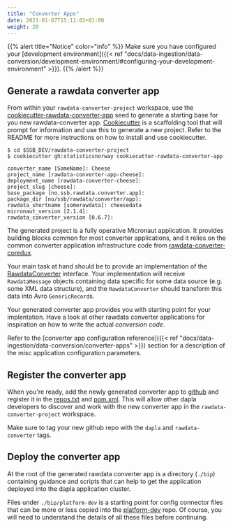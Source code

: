 ```yaml
---
title: "Converter Apps"
date: 2021-01-07T15:11:03+01:00
weight: 20
---
```


{{% alert title="Notice" color="info" %}}
Make sure you have configured your [development environment]({{< ref "docs/data-ingestion/data-conversion/development-environment/#configuring-your-development-environment" >}}).
{{% /alert %}}

## Generate a rawdata converter app

From within your `rawdata-converter-project` workspace, use the [cookiecutter-rawdata-converter-app](https://github.com/statisticsnorway/cookiecutter-rawdata-converter-app) seed to generate a starting base for you new rawdata-converter app. [Cookiecutter](https://cookiecutter.readthedocs.io/) is a scaffolding tool that will prompt for information and use this to generate a new project. Refer to the README for more instructions on how to install and use cookiecutter.

```shell
$ cd $SSB_DEV/rawdata-converter-project
$ cookiecutter gh:statisticsnorway cookiecutter-rawdata-converter-app

converter_name [SomeName]: Cheese
project_name [rawdata-converter-app-cheese]:
deployment_name [rawdata-converter-cheese]:
project_slug [cheese]:
base_package [no.ssb.rawdata.converter.app]:
package_dir [no/ssb/rawdata/converter/app]:
rawdata_shortname [somerawdata]: cheesedata
micronaut_version [2.1.4]:
rawdata_converter_version [0.6.7]:
```

The generated project is a fully operative Micronaut application. It provides building blocks common for most converter applications, and it relies on the common converter application infrastructure code from [rawdata-converter-coredux](https://github.com/statisticsnorway/rawdata-converter-coredux).

Your main task at hand should be to provide an implementation of the [RawdataConverter](https://github.com/statisticsnorway/rawdata-converter-coredux/blob/master/src/main/java/no/ssb/rawdata/converter/core/convert/RawdataConverter.java) interface. Your implementation will receive `RawdataMessage` objects containing data specific for some data source (e.g. some XML data structure), and the `RawdataConverter` should transform this data into Avro `GenericRecord`s.

Your generated converter app provides you with starting point for your implentation. Have a look at other rawdata converter applications for inspiration on how to write the actual *conversion code*. 

Refer to the [converter app configuration reference]({{< ref "docs/data-ingestion/data-conversion/converter-apps" >}}) section for a description of the misc application configuration parameters.


## Register the converter app

When you're ready, add the newly generated converter app to [github](https://github.com/organizations/statisticsnorway/repositories/new) and register it in the [repos.txt](https://github.com/statisticsnorway/rawdata-converter-project/blob/master/repos.txt) and [pom.xml](https://github.com/statisticsnorway/rawdata-converter-project/blob/master/pom.xml). This will allow other dapla developers to discover and work with the new converter app in the `rawdata-converter-project` workspace.

Make sure to tag your new github repo with the `dapla` and `rawdata-converter` tags.


## Deploy the converter app

At the root of the generated rawdata converter app is a directory (`./bip`) containing guidance and scripts that can help to get the application deployed into the dapla application cluster.

Files under `./bip/platform-dev` is a starting point for config connector files that can be more or less copied into the [platform-dev](https://github.com/statisticsnorway/platform-dev) repo. Of course, you will need to understand the details of all these files before continuing.